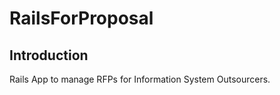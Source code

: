 RailsForProposal
================

Introduction
------------

Rails App to manage RFPs for Information System Outsourcers.
